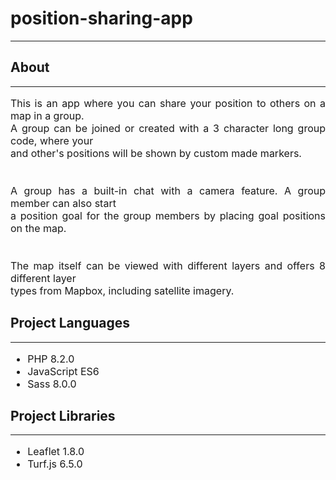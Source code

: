 <h1>position-sharing-app</h1>
<hr>
<h2>About</h2>
<hr>
<p style='font-size: 16px; text-align: justify; text-justify: inter-word;'>
    This is an app where you can share your position to others on a map in a group.<br>
    A group can be joined or created with a 3 character long group code, where your<br>
    and other's positions will be shown by custom made markers.<br>
    <br><br>
    A group has a built-in chat with a camera feature. A group member can also start<br>
    a position goal for the group members by placing goal positions on the map.<br>
    <br><br>
    The map itself can be viewed with different layers and offers 8 different layer<br>
    types from Mapbox, including satellite imagery.<br>
</p>
<h2>Project Languages</h2>
<hr>
<ul style='font-size: 16px;'>
    <li>PHP 8.2.0</li>
    <li>JavaScript ES6</li>
    <li>Sass 8.0.0</li>
</ul>
<h2>Project Libraries</h2>
<hr>
<ul style='font-size: 16px;'>
    <li>Leaflet 1.8.0</li>
    <li>Turf.js 6.5.0</li>
</ul>